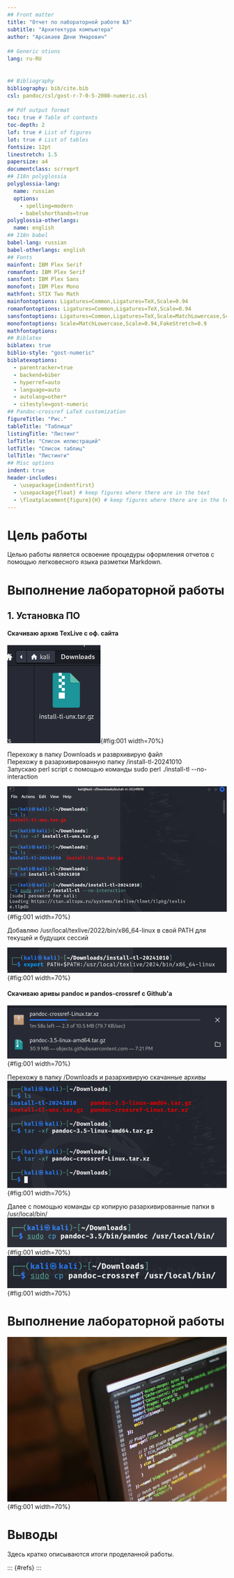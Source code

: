 ```yaml
---
## Front matter
title: "Отчет по лабораторной работе №3"
subtitle: "Архитектура компьютера"
author: "Арсакаев Дени Умарович"

## Generic otions
lang: ru-RU


## Bibliography
bibliography: bib/cite.bib
csl: pandoc/csl/gost-r-7-0-5-2008-numeric.csl

## Pdf output format
toc: true # Table of contents
toc-depth: 2
lof: true # List of figures
lot: true # List of tables
fontsize: 12pt
linestretch: 1.5
papersize: a4
documentclass: scrreprt
## I18n polyglossia
polyglossia-lang:
  name: russian
  options:
	- spelling=modern
	- babelshorthands=true
polyglossia-otherlangs:
  name: english
## I18n babel
babel-lang: russian
babel-otherlangs: english
## Fonts
mainfont: IBM Plex Serif
romanfont: IBM Plex Serif
sansfont: IBM Plex Sans
monofont: IBM Plex Mono
mathfont: STIX Two Math
mainfontoptions: Ligatures=Common,Ligatures=TeX,Scale=0.94
romanfontoptions: Ligatures=Common,Ligatures=TeX,Scale=0.94
sansfontoptions: Ligatures=Common,Ligatures=TeX,Scale=MatchLowercase,Scale=0.94
monofontoptions: Scale=MatchLowercase,Scale=0.94,FakeStretch=0.9
mathfontoptions:
## Biblatex
biblatex: true
biblio-style: "gost-numeric"
biblatexoptions:
  - parentracker=true
  - backend=biber
  - hyperref=auto
  - language=auto
  - autolang=other*
  - citestyle=gost-numeric
## Pandoc-crossref LaTeX customization
figureTitle: "Рис."
tableTitle: "Таблица"
listingTitle: "Листинг"
lofTitle: "Список иллюстраций"
lotTitle: "Список таблиц"
lolTitle: "Листинги"
## Misc options
indent: true
header-includes:
  - \usepackage{indentfirst}
  - \usepackage{float} # keep figures where there are in the text
  - \floatplacement{figure}{H} # keep figures where there are in the text
---
```


# Цель работы
Целью работы является освоение процедуры оформления отчетов с помощью легковесного
языка разметки Markdown.


# Выполнение лабораторной работы


## 1. Установка ПО
#### Скачиваю архив TexLive с оф. сайта   
![..](image/1.png){#fig:001 width=70%}

Перехожу в папку Downloads и разврхивирую файл   
Перехожу в разархивированную папку /install-tl-20241010   
Запускаю perl script c помощью команды sudo perl ./install-tl --no-interaction   

![..](image/2.png){#fig:001 width=70%}

Добавляю /usr/local/texlive/2022/bin/x86_64-linux в свой PATH для текущей и
будущих сессий   


![..](image/3.png){#fig:001 width=70%}



#### Скачиваю аривы pandoc и pandos-crossref с Github'a   
![..](image/4.png){#fig:001 width=70%}   

Перехожу в папку /Downloads и разархивирую скачанные архивы    
![..](image/5.png){#fig:001 width=70%}    

Далее с помощью команды cp копирую разархивированные папки в /usr/local/bin/   
![..](image/6.png){#fig:001 width=70%}    
![..](image/7.png){#fig:001 width=70%} 






# Выполнение лабораторной работы



![Название рисунка](image/placeimg_800_600_tech.jpg){#fig:001 width=70%}

# Выводы

Здесь кратко описываются итоги проделанной работы.



::: {#refs}
:::
